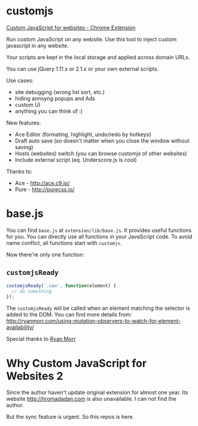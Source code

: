 customjs
========

[Custom JavaScript for websites - Chrome Extension](https://chrome.google.com/webstore/detail/custom-javascript-for-web/poakhlngfciodnhlhhgnaaelnpjljija)

Run custom JavaScript on any website.
Use this tool to inject custom javascript in any website.

Your scripts are kept in the local storage and applied across domain URLs.

You can use jQuery 1.11.x or 2.1.x or your own external scripts.

Use cases:
- site debugging (wrong list sort, etc.)
- hiding annoyng popups and Ads
- custom UI
- anything you can think of :)

New features:
- Ace Editor (formating, highlight, undo/redo by hotkeys)
- Draft auto save (so doesn't matter when you close the window without saving)
- Hosts (websites) switch (you can browse customjs of other websites)
- Include external script (eq. Underscore.js is cool)

Thanks to:
- Ace - http://ace.c9.io/
- Pure - http://purecss.io/

# base.js
You can find `base.js` at `extension/lib/base.js`.
It provides useful functions for you. You can directly use all functions in your
JavaScript code. To avoid name conflict, all functions start with `customjs`.

Now there're only one function:

## `customjsReady`
```javascript
customjsReady('.nav', function(element) {
  // do something
});
```

The `customjsReady` wiil be called when an element matching the selector
is added to the DOM. You can find more details from:
http://ryanmorr.com/using-mutation-observers-to-watch-for-element-availability/

Special thanks to [Ryan Morr](http://ryanmorr.com/)

# Why Custom JavaScript for Websites 2
Since the author haven't update original extension for almost one year.
Its website http://hromadadan.com is also unavailable.
I can not find the author.

But the sync feature is urgent. So this repos is here.
